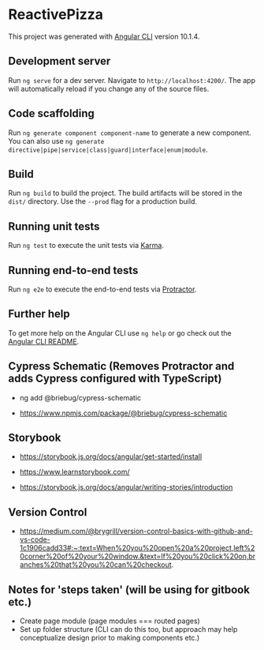 # ReactivePizza

This project was generated with [Angular CLI](https://github.com/angular/angular-cli) version 10.1.4.

## Development server

Run `ng serve` for a dev server. Navigate to `http://localhost:4200/`. The app will automatically reload if you change any of the source files.

## Code scaffolding

Run `ng generate component component-name` to generate a new component. You can also use `ng generate directive|pipe|service|class|guard|interface|enum|module`.

## Build

Run `ng build` to build the project. The build artifacts will be stored in the `dist/` directory. Use the `--prod` flag for a production build.

## Running unit tests

Run `ng test` to execute the unit tests via [Karma](https://karma-runner.github.io).

## Running end-to-end tests

Run `ng e2e` to execute the end-to-end tests via [Protractor](http://www.protractortest.org/).

## Further help

To get more help on the Angular CLI use `ng help` or go check out the [Angular CLI README](https://github.com/angular/angular-cli/blob/master/README.md).

## Cypress Schematic (Removes Protractor and adds Cypress configured with TypeScript)

- ng add @briebug/cypress-schematic

- https://www.npmjs.com/package/@briebug/cypress-schematic

## Storybook

- https://storybook.js.org/docs/angular/get-started/install

- https://www.learnstorybook.com/

- https://storybook.js.org/docs/angular/writing-stories/introduction

## Version Control

- https://medium.com/@brygrill/version-control-basics-with-github-and-vs-code-1c1906cadd33#:~:text=When%20you%20open%20a%20project,left%20corner%20of%20your%20window.&text=If%20you%20click%20on,branches%20that%20you%20can%20checkout.

## Notes for 'steps taken' (will be using for gitbook etc.)

- Create page module (page modules === routed pages)
- Set up folder structure (CLI can do this too, but approach may help conceptualize design prior to making components etc.)
